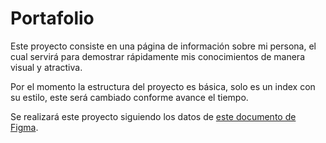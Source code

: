 # Portafolio
Este proyecto consiste en una página de información sobre mi persona, el cual servirá para demostrar rápidamente mis conocimientos de manera visual y atractiva.

Por el momento la estructura del proyecto es básica, solo es un index con su estilo, este será cambiado conforme avance el tiempo.

Se realizará este proyecto siguiendo los datos de [este documento de Figma](https://www.figma.com/design/pfR5p9Q141uzq3pZu8yzYu/Aplicaciones-Web?node-id=2-2284&t=Mk46FkV8XdEDIcQD-1).